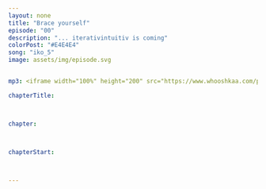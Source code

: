 ```yaml
---
layout: none
title: "Brace yourself"
episode: "00"
description: "... iterativintuitiv is coming"
colorPost: "#E4E4E4"
song: "iko_5"
image: assets/img/episode.svg


mp3: <iframe width="100%" height="200" src="https://www.whooshkaa.com/player/episode/id/88764?visual=true" frameborder="0"></iframe>

chapterTitle:



chapter:



chapterStart:



---
```


<!-- nach 8 einträgen ein neues table erstellen, danke :) !-->
